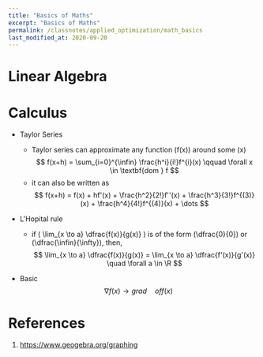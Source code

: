 ```yaml
---
title: "Basics of Maths"
excerpt: "Basics of Maths"
permalink: /classnotes/applied_optimization/math_basics
last_modified_at: 2020-09-20
---
```


# Linear Algebra



# Calculus
- Taylor Series
  - Taylor series can approximate any function \(f(x)\) around some \(x\) 
    $$
      f(x+h) = \sum_{i=0}^{\infin} \frac{h^i}{i!}f^{i}(x) \qquad \forall x \in  \textbf{dom } f
    $$
  - it can also be written as
    $$
      f(x+h) = f(x) + hf'(x) + \frac{h^2}{2!}f''(x) + \frac{h^3}{3!}f^{(3)}(x) + \frac{h^4}{4!}f^{(4)}(x) + \dots
    $$
- L'Hopital rule
  - if 
    \(
        \lim_{x \to a} \dfrac{f(x)}{g(x)}
    \)
    is of the form \(\dfrac{0}{0}\) or \(\dfrac{\infin}{\infty}\), then,
    $$
        \lim_{x \to a} \dfrac{f(x)}{g(x)} = \lim_{x \to a} \dfrac{f'(x)}{g'(x)} \quad \forall a \in \R
    $$

- Basic
  $$
  \nabla f(x) \rightarrow grad \quad of f(x)
  $$

# References
1. https://www.geogebra.org/graphing

